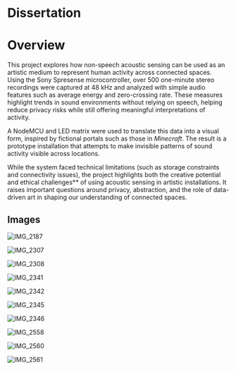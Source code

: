 # Dissertation 

# Overview  

This project explores how non-speech acoustic sensing can be used as an artistic medium to represent human activity across connected spaces. Using the Sony Spresense microcontroller, over 500 one-minute stereo recordings were captured at 48 kHz and analyzed with simple audio features such as average energy and zero-crossing rate. These measures highlight trends in sound environments without relying on speech, helping reduce privacy risks while still offering meaningful interpretations of activity.  

A NodeMCU and LED matrix were used to translate this data into a visual form, inspired by fictional portals such as those in *Minecraft*. The result is a prototype installation that attempts to make invisible patterns of sound activity visible across locations.  

While the system faced technical limitations (such as storage constraints and connectivity issues), the project highlights both the creative potential and ethical challenges** of using acoustic sensing in artistic installations. It raises important questions around privacy, abstraction, and the role of data-driven art in shaping our understanding of connected spaces.


## Images


![IMG_2187](Images/IMG_2187.jpeg)

![IMG_2307](Images/IMG_2307.jpeg)

![IMG_2308](Images/IMG_2308.jpeg)

![IMG_2341](Images/IMG_2341.jpeg)

![IMG_2342](Images/IMG_2342.jpeg)

![IMG_2345](Images/IMG_2345.jpeg)

![IMG_2346](Images/IMG_2346.jpeg)

![IMG_2558](Images/IMG_2558.jpeg)

![IMG_2560](Images/IMG_2560.jpeg)

![IMG_2561](Images/IMG_2561.jpeg)

